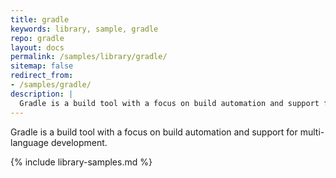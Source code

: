 ```yaml
---
title: gradle
keywords: library, sample, gradle
repo: gradle
layout: docs
permalink: /samples/library/gradle/
sitemap: false
redirect_from:
- /samples/gradle/
description: |
  Gradle is a build tool with a focus on build automation and support for multi-language development.
---
```


Gradle is a build tool with a focus on build automation and support for multi-language development.


{% include library-samples.md %}
